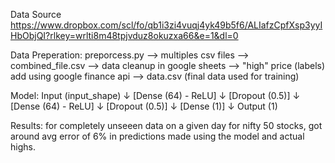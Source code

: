 Data Source
https://www.dropbox.com/scl/fo/qb1i3zi4vuqj4yk49b5f6/ALIafzCpfXsp3yyIHbObjQI?rlkey=wrlti8m48tpjvduz8okuzxa66&e=1&dl=0 

Data Preperation:
preporcess.py --> multiples csv files --> combined_file.csv --> data cleanup in google sheets --> "high" price (labels) add using google finance api --> data.csv (final data used for training)

Model:
Input (input_shape)
   ↓
[Dense (64) - ReLU]
   ↓
[Dropout (0.5)]
   ↓
[Dense (64) - ReLU]
   ↓
[Dropout (0.5)]
   ↓
[Dense (1)]
   ↓
Output (1)

Results:
for completely unseeen data on a given day for nifty 50 stocks,
got around avg error of 6% in predictions made using the model and actual highs.
